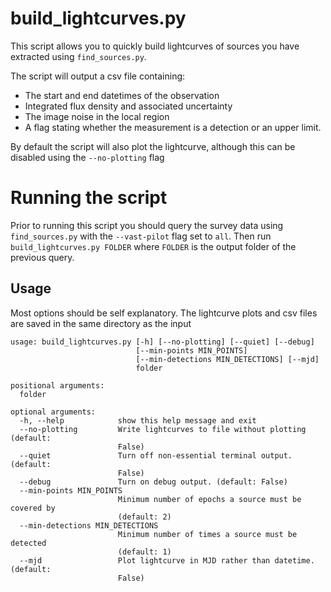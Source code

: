 # build\_lightcurves.py

This script allows you to quickly build lightcurves of sources you have extracted using `find_sources.py`.

The script will output a csv file containing:
* The start and end datetimes of the observation
* Integrated flux density and associated uncertainty
* The image noise in the local region
* A flag stating whether the measurement is a detection or an upper limit.

By default the script will also plot the lightcurve, although this can be disabled using the `--no-plotting` flag

# Running the script
Prior to running this script you should query the survey data using `find_sources.py` with the `--vast-pilot` flag set to `all`. Then run `build_lightcurves.py FOLDER` where `FOLDER` is the output folder of the previous query.

## Usage

Most options should be self explanatory. The lightcurve plots and csv files are saved in the same directory as the input

```
usage: build_lightcurves.py [-h] [--no-plotting] [--quiet] [--debug]
                            [--min-points MIN_POINTS]
                            [--min-detections MIN_DETECTIONS] [--mjd]
                            folder

positional arguments:
  folder

optional arguments:
  -h, --help            show this help message and exit
  --no-plotting         Write lightcurves to file without plotting (default:
                        False)
  --quiet               Turn off non-essential terminal output. (default:
                        False)
  --debug               Turn on debug output. (default: False)
  --min-points MIN_POINTS
                        Minimum number of epochs a source must be covered by
                        (default: 2)
  --min-detections MIN_DETECTIONS
                        Minimum number of times a source must be detected
                        (default: 1)
  --mjd                 Plot lightcurve in MJD rather than datetime. (default:
                        False)
```
